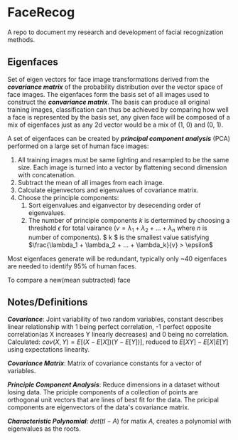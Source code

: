 # FaceRecog
A repo to document my research and development of facial recognization methods.

## Eigenfaces
Set of eigen vectors for face image transformations derived from the ***covariance matrix*** of the probability distribution over the vector space of face images. The eigenfaces form the basis set of all images used to construct the ***convariance matrix***. The basis can produce all original training images, classification can thus be achieved by comparing how well a face is represented by the basis set, any given face will be composed of a mix of eigenfaces just as any 2d vector would be a mix of (1, 0) and (0, 1).

A set of eigenfaces can be created by ***principal component analysis*** (PCA) performed on a large set of human face images:
1. All training images must be same lighting and resampled to be the same size. Each image is turned into a vector by flattening second dimension with concatenation.
2. Subtract the mean of all images from each image.
3. Calculate eigenvectors and eigenvalues of covariance matrix.
4. Choose the principle components:
   1.  Sort eigenvalues and eiganvector by desecending order of eigenvalues.
   2. The number of principle components $k$ is dertermined by choosing a threshold $\epsilon$ for total vairance ($v = \lambda_1 + \lambda_2 + ... + \lambda_n$ where $n$ is number of components). $ k $ is the smallest value satisfying  $\frac{\lambda_1 + \lambda_2 + ... + \lambda_k}{v} > \epsilon$

Most eigenfaces generate will be redundant, typically only ~40 eigenfaces are needed to identify 95% of human faces.

To compare a new(mean subtracted) face  

## Notes/Definitions
***Covariance***: Joint variability of two random variables, constant describes linear relationship with 1 being perfect correlation, -1 perfect opposite correlation(as X increases Y linearly decreases) and 0 being no correlation.\
Calculated: $cov(X, Y) = E[(X - E[X])(Y - E[Y])]$, reduced to $E[XY] - E[X]E[Y]$ using expectations linearity.

***Covariance Matrix***: Matrix of covariance constants for a vector of variables.

***Principle Component Analysis***: Reduce dimensions in a dataset without losing data. The priciple components of a collection of points are orthogonal unit vectors that are lines of best fit for the data. The pricipal components are eigenvectors of the data's covariance matrix.

***Characteristic Polynomial***: $det(tI - A)$ for matix $A$, creates a polynomial with eigenvalues as the roots.
